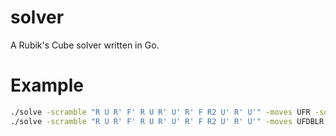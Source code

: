 # solver

A Rubik's Cube solver written in Go.

# Example

```bash
./solve -scramble "R U R' F' R U R' U' R' F R2 U' R' U'" -moves UFR -solutions 300
./solve -scramble "R U R' F' R U R' U' R' F R2 U' R' U'" -moves UFDBLR -solutions 10
```